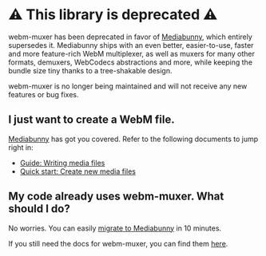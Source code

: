 # ⚠️ This library is deprecated ⚠️

webm-muxer has been deprecated in favor of [Mediabunny](https://github.com/Vanilagy/mediabunny), which entirely supersedes it. Mediabunny ships with an even better, easier-to-use, faster and more feature-rich WebM multiplexer, as well as muxers for many other formats, demuxers, WebCodecs abstractions and more, while keeping the bundle size tiny thanks to a tree-shakable design.

webm-muxer is no longer being maintained and will not receive any new features or bug fixes.

## I just want to create a WebM file.

[Mediabunny](https://github.com/Vanilagy/mediabunny) has got you covered. Refer to the following documents to jump right in:

- [Guide: Writing media files](https://mediabunny.dev/guide/writing-media-files)
- [Quick start: Create new media files](https://mediabunny.dev/guide/quick-start#create-new-media-files)

## My code already uses webm-muxer. What should I do?

No worries. You can easily [migrate to Mediabunny](./MIGRATION-GUIDE.md) in 10 minutes.

If you still need the docs for webm-muxer, you can find them [here](https://github.com/Vanilagy/webm-muxer/blob/a77076a0f5c8245bbc5d387eb5aaaf065cd84f90/README.md).
